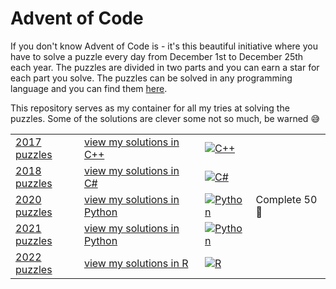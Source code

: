 # Advent of Code
If you don't know Advent of Code is - it's this beautiful initiative where you have to solve a puzzle every day from December 1st to December 25th each year. The puzzles are divided in two parts and you can earn a star for each part you solve. The puzzles can be solved in any programming language and you can find them [here](https://adventofcode.com).

This repository serves as my container for all my tries at solving the puzzles.
Some of the solutions are clever some not so much, be warned :sweat_smile:

|   |   |   |   |
|---------------------------------------|---|---|---|
| [2017 puzzles](https://adventofcode.com/2017) |  [view my solutions in C++ ](/2017/) | [![C++](https://img.shields.io/badge/c++-%2300599C.svg?style=for-the-badge&logo=c%2B%2B&logoColor=white)](/2017/) |
| [2018 puzzles](https://adventofcode.com/2018) | [view my solutions in C#](/2017/) | [![C#](https://img.shields.io/badge/c%23-%23239120.svg?style=for-the-badge&logo=c-sharp&logoColor=white)](/2018/) |
| [2020 puzzles](https://adventofcode.com/2020) | [view my solutions in Python](/2017/) | [![Python](https://img.shields.io/badge/python-3670A0?style=for-the-badge&logo=python&logoColor=ffdd54)](/2020/) | Complete 50 :star2:
| [2021 puzzles](https://adventofcode.com/2021) | [view my solutions in Python](/2017/) | [![Python](https://img.shields.io/badge/python-3670A0?style=for-the-badge&logo=python&logoColor=ffdd54)](/2021/) |
| [2022 puzzles](https://adventofcode.com/2022) | [view my solutions in R](/2017/) | [![R](https://img.shields.io/badge/r-%23276DC3.svg?style=for-the-badge&logo=r&logoColor=white)](/2022/) |